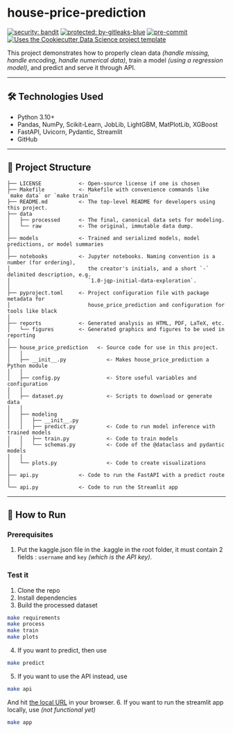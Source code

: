 # house-price-prediction

[![security: bandit](https://img.shields.io/badge/security-bandit-yellow.svg)](https://github.com/PyCQA/bandit) [![protected: by-gitleaks-blue](https://img.shields.io/badge/protected%20by-gitleaks-blue)](https://github.com/gitleaks/gitleaks-action) [![pre-commit](https://img.shields.io/badge/pre--commit-enabled-brightgreen?logo=pre-commit)](https://github.com/pre-commit/pre-commit) [![Uses the Cookiecutter Data Science project template](https://img.shields.io/badge/CCDS-Project%20template-328F97?logo=cookiecutter)](https://cookiecutter-data-science.drivendata.org/)

This project demonstrates how to properly clean data *(handle missing, handle encoding, handle numerical data)*, train a model *(using a regression model)*, and predict and serve it through API.

---

## 🛠 Technologies Used

- Python 3.10+
- Pandas, NumPy, Scikit-Learn, JobLib, LightGBM, MatPlotLib, XGBoost
- FastAPI, Uvicorn, Pydantic, Streamlit
- GitHub

---

## 📁 Project Structure

```
├── LICENSE            <- Open-source license if one is chosen
├── Makefile           <- Makefile with convenience commands like `make data` or `make train`
├── README.md          <- The top-level README for developers using this project.
├── data
│   ├── processed      <- The final, canonical data sets for modeling.
│   └── raw            <- The original, immutable data dump.
│
├── models             <- Trained and serialized models, model predictions, or model summaries
│
├── notebooks          <- Jupyter notebooks. Naming convention is a number (for ordering),
│                         the creator's initials, and a short `-` delimited description, e.g.
│                         `1.0-jqp-initial-data-exploration`.
│
├── pyproject.toml     <- Project configuration file with package metadata for 
│                         house_price_prediction and configuration for tools like black
│
├── reports            <- Generated analysis as HTML, PDF, LaTeX, etc.
│   └── figures        <- Generated graphics and figures to be used in reporting
│
├── house_price_prediction   <- Source code for use in this project.
│   │
│   ├── __init__.py             <- Makes house_price_prediction a Python module
│   │
│   ├── config.py               <- Store useful variables and configuration
│   │
│   ├── dataset.py              <- Scripts to download or generate data
│   │
│   ├── modeling                
│   │   ├── __init__.py 
│   │   ├── predict.py          <- Code to run model inference with trained models          
│   │   ├── train.py            <- Code to train models          
│   │   └── schemas.py          <- Code of the @dataclass and pydantic models
│   │
│   └── plots.py                <- Code to create visualizations
│
├── api.py             <- Code to run the FastAPI with a predict route
│
└── api.py             <- Code to run the Streamlit app
```

---

## 🚀 How to Run

### Prerequisites

1. Put the kaggle.json file in the .kaggle in the root folder, it must contain 2 fields : `username` and `key` *(which is the API key)*.

### Test it

1. Clone the repo  
2. Install dependencies  
3. Build the processed dataset  
```bash
make requirements
make process
make train
make plots
```
4. If you want to predict, then use  
```bash
make predict
```
5. If you want to use the API instead, use  
```bash
make api
```  
And hit [the local URL](http://127.0.0.1:8000/docs) in your browser.
6. If you want to run the streamlit app locally, use *(not functional yet)*  
```bash
make app
```